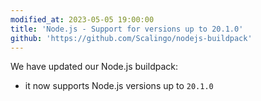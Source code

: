 ```yaml
---
modified_at: 2023-05-05 19:00:00
title: 'Node.js - Support for versions up to 20.1.0'
github: 'https://github.com/Scalingo/nodejs-buildpack'
---
```


We have updated our Node.js buildpack:
- it now supports Node.js versions up to `20.1.0`
